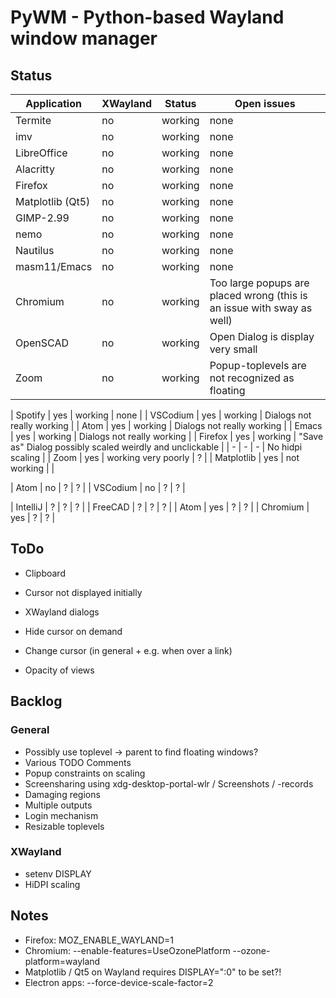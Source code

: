 # PyWM - Python-based Wayland window manager

## Status

| Application            |  XWayland | Status              | Open issues                                              |
|------------------------|-----------|---------------------|----------------------------------------------------------|
| Termite                |    no     | working             |                none                                      |
| imv                    |    no     | working             |                none                                      |
| LibreOffice            |    no     | working             |                none                                      |
| Alacritty              |    no     | working             |                none                                      |
| Firefox                |    no     | working             |                none                                      |
| Matplotlib (Qt5)       |    no     | working             |                none                                      |
| GIMP-2.99              |    no     | working             |                none                                      |
| nemo                   |    no     | working             |                none                                      |
| Nautilus               |    no     | working             |                none                                      |
| masm11/Emacs           |    no     | working             |                none                                      |
| Chromium               |    no     | working             | Too large popups are placed wrong (this is an issue with sway as well) |
| OpenSCAD               |    no     | working             | Open Dialog is display very small                        |
| Zoom                   |    no     | working             | Popup-toplevels are not recognized as floating           |


| Spotify                |    yes    | working             |                none                                      |
| VSCodium               |    yes    | working             | Dialogs not really working                               |
| Atom                   |    yes    | working             | Dialogs not really working                               |
| Emacs                  |    yes    | working             | Dialogs not really working                               |
| Firefox                |    yes    | working             | "Save as" Dialog possibly scaled weirdly and unclickable |
| -                      |    -      | -                   | No hidpi scaling                                         |
| Zoom                   |    yes    | working very poorly | ?                                                        |
| Matplotlib             |    yes    | not working         |                                                          |

| Atom                   |    no     | ?                   | ?                                                        |
| VSCodium               |    no     | ?                   | ?                                                        |

| IntelliJ               |    ?      | ?                   | ?                                                        |
| FreeCAD                |    ?      | ?                   | ?                                                        |
| Atom                   |    yes    | ?                   | ?                                                        |
| Chromium               |    yes    | ?                   | ?                                                        |



## ToDo

- Clipboard
- Cursor not displayed initially

- XWayland dialogs
- Hide cursor on demand
- Change cursor (in general + e.g. when over a link)

- Opacity of views


## Backlog

### General

- Possibly use toplevel -> parent to find floating windows?
- Various TODO Comments
- Popup constraints on scaling
- Screensharing using xdg-desktop-portal-wlr / Screenshots / -records
- Damaging regions
- Multiple outputs
- Login mechanism
- Resizable toplevels

### XWayland

- setenv DISPLAY
- HiDPI scaling

## Notes

- Firefox: MOZ_ENABLE_WAYLAND=1
- Chromium: --enable-features=UseOzonePlatform --ozone-platform=wayland
- Matplotlib / Qt5 on Wayland requires DISPLAY=":0" to be set?!
- Electron apps: --force-device-scale-factor=2
